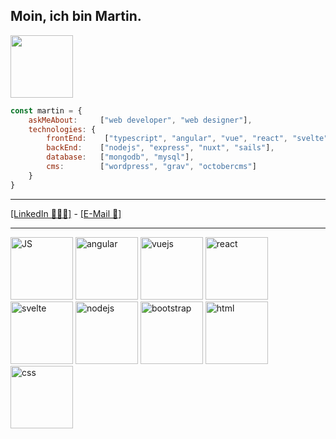 
## Moin, ich bin Martin.
<img src="https://media0.giphy.com/media/KzJkzjggfGN5Py6nkT/giphy.gif" width="100" align='right alt="github" '/>

```javascript
const martin = {
    askMeAbout:     ["web developer", "web designer"],
    technologies: {
        frontEnd:    ["typescript", "angular", "vue", "react", "svelte", "html", "css/sass"],
        backEnd:    ["nodejs", "express", "nuxt", "sails"],
        database:   ["mongodb", "mysql"],
        cms:        ["wordpress", "grav", "octobercms"]
    }
}
```

---
[[LinkedIn 👨🏻‍💻]](https://www.linkedin.com/in/martin-czerwinski-m%C3%BCllner-7728b2118/) - [[E-Mail 📧]](mailto:martin@czerwinski-muellner.de)

---

<img src="https://media4.giphy.com/media/ln7z2eWriiQAllfVcn/giphy.gif" width="100" align='' alt="JS" />
<img src="https://media3.giphy.com/media/XEDIHHp3i8bVoEdxd7/giphy.gif" width="100" align='' alt="angular" />
<img src="https://media4.giphy.com/media/VgGthkhUvGgOit7Y9i/giphy.gif" width="100" align='' alt="vuejs" />

<img src="https://media0.giphy.com/media/eNAsjO55tPbgaor7ma/giphy.gif" width="100" align='' alt="react" />
<img src="https://media1.giphy.com/media/Y1q8LF4Fc6DoQYC3fi/giphy.gif" width="100" align='' alt="svelte" />
<img src="https://media1.giphy.com/media/kdFc8fubgS31b8DsVu/giphy.gif" width="100" align='' alt="nodejs" />

<img src="https://media1.giphy.com/media/Sr8xDpMwVKOHUWDVRD/giphy.gif" width="100" align='' alt="bootstrap" />
<img src="https://media2.giphy.com/media/XAxylRMCdpbEWUAvr8/giphy.gif" width="100" align='' alt="html" />
<img src="https://media2.giphy.com/media/fsEaZldNC8A1PJ3mwp/giphy.gif" width="100" align='' alt="css" />

